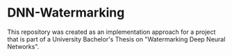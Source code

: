 # DNN-Watermarking
This repository was created as an implementation approach for a project that is part of a University Bachelor's Thesis on "Watermarking Deep Neural Networks".
